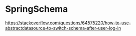 # SpringSchema
https://stackoverflow.com/questions/64575220/how-to-use-abstractdatasource-to-switch-schema-after-user-log-in
